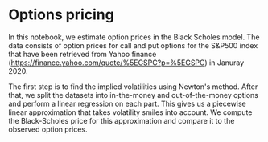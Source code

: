# Options pricing
In this notebook, we estimate option prices in the Black Scholes model. The data consists of option prices for call and put options for the S&P500 index that have been retrieved from Yahoo finance (https://finance.yahoo.com/quote/%5EGSPC?p=%5EGSPC) in Januray 2020. 

The first step is to find the implied volatilities using Newton's method. After that, we split the datasets into in-the-money and out-of-the-money options and perform a linear regression on each part. This gives us a piecewise linear approximation that takes volatility smiles into account. We compute the Black-Scholes price for this approximation and compare it to the observed option prices.  


